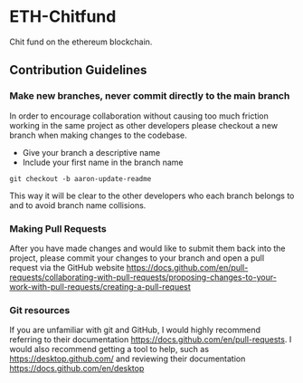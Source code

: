 # ETH-Chitfund
Chit fund on the ethereum blockchain.

## Contribution Guidelines
### Make new branches, never commit directly to the main branch
In order to encourage collaboration without causing too much friction working in the same project as other developers
please checkout a new branch when making changes to the codebase.
* Give your branch a descriptive name
* Include your first name in the branch name
```commandline
git checkout -b aaron-update-readme
```
This way it will be clear to the other developers who each branch belongs to
and to avoid branch name collisions.

### Making Pull Requests
After you have made changes and would like to submit them
back into the project, please commit your changes to your branch
and open a pull request via the GitHub website
https://docs.github.com/en/pull-requests/collaborating-with-pull-requests/proposing-changes-to-your-work-with-pull-requests/creating-a-pull-request

### Git resources
If you are unfamiliar with git and GitHub, I would highly recommend
referring to their documentation https://docs.github.com/en/pull-requests. 
I would also recommend getting a tool to help, such as https://desktop.github.com/
and reviewing their documentation https://docs.github.com/en/desktop
